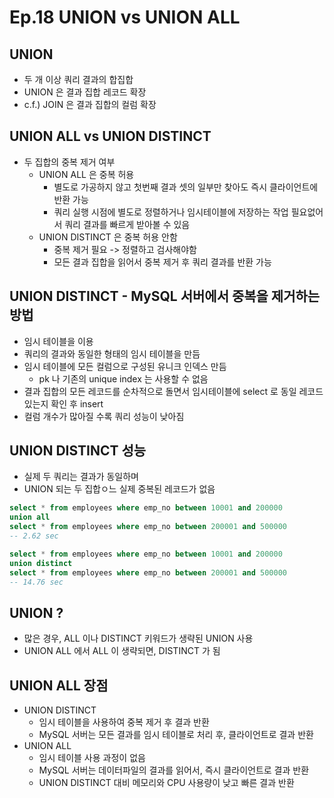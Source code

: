# Ep.18 UNION vs UNION ALL

## UNION

- 두 개 이상 쿼리 결과의 합집합
- UNION 은 결과 집합 레코드 확장
- c.f.) JOIN 은 결과 집합의 컬럼 확장

## UNION ALL vs UNION DISTINCT

- 두 집합의 중복 제거 여부
  - UNION ALL 은 중복 허용
    - 별도로 가공하지 않고 첫번째 결과 셋의 일부만 찾아도 즉시 클라이언트에 반환 가능
    - 쿼리 실행 시점에 별도로 정렬하거나 임시테이블에 저장하는 작업 필요없어서 쿼리 결과를 빠르게 받아볼 수 있음
  - UNION DISTINCT 은 중복 허용 안함
    - 중복 제거 필요 -> 정렬하고 검사해야함
    - 모든 결과 집합을 읽어서 중복 제거 후 쿼리 결과를 반환 가능

## UNION DISTINCT - MySQL 서버에서 중복을 제거하는 방법

- 임시 테이블을 이용
- 쿼리의 결과와 동일한 형태의 임시 테이블을 만듬
- 임시 테이블에 모든 컬럼으로 구성된 유니크 인덱스 만듬
  - pk 나 기존의 unique index 는 사용할 수 없음
- 결과 집합의 모든 레코드를 순차적으로 돌면서 임시테이블에 select 로 동일 레코드 있는지 확인 후 insert
- 컬럼 개수가 많아질 수록 쿼리 성능이 낮아짐

## UNION DISTINCT 성능

- 실제 두 쿼리는 결과가 동일하며
- UNION 되는 두 집합ㅇ느 실제 중복된 레코드가 없음

```sql
select * from employees where emp_no between 10001 and 200000
union all
select * from employees where emp_no between 200001 and 500000
-- 2.62 sec

select * from employees where emp_no between 10001 and 200000
union distinct
select * from employees where emp_no between 200001 and 500000
-- 14.76 sec
```

## UNION ?

- 많은 경우, ALL 이나 DISTINCT 키워드가 생략된 UNION 사용
- UNION ALL 에서 ALL 이 생략되면, DISTINCT 가 됨

## UNION ALL 장점

- UNION DISTINCT
  - 임시 테이블을 사용하여 중복 제거 후 결과 반환
  - MySQL 서버는 모든 결과를 임시 테이블로 처리 후, 클라이언트로 결과 반환
- UNION ALL
  - 임시 테이블 사용 과정이 없음
  - MySQL 서버는 데이터파일의 결과를 읽어서, 즉시 클라이언트로 결과 반환
  - UNION DISTINCT 대비 메모리와 CPU 사용량이 낮고 빠른 결과 반환

